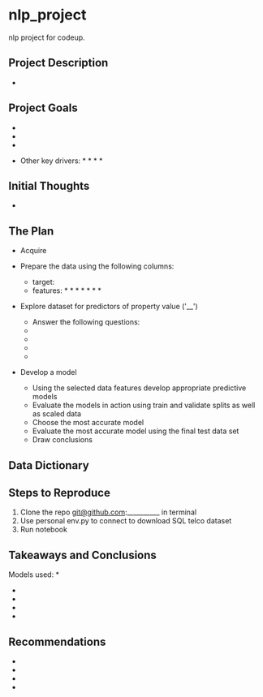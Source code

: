 # nlp_project
nlp project for codeup.

## Project Description

* 

## Project Goals

* 

* 

* 

* Other key drivers:
    * 
    * 
    * 
    * 
## Initial Thoughts

* 

## The Plan

* Acquire 

* Prepare the data using the following columns:
    * target: 
    * features:
        * 
        * 
        * 
        * 
        * 
        * 
        * 

* Explore dataset for predictors of property value ('__')
    * Answer the following questions:
    * 
    * 
    * 
    * 

* Develop a model
    * Using the selected data features develop appropriate predictive models
    * Evaluate the models in action using train and validate splits as well as scaled data
    * Choose the most accurate model 
    * Evaluate the most accurate model using the final test data set
    * Draw conclusions

## Data Dictionary


## Steps to Reproduce
1) Clone the repo git@github.com:__________ in terminal
2) Use personal env.py to connect to download SQL telco dataset
3) Run notebook

## Takeaways and Conclusions
Models used:
* 

* 
* 
* 
* 


## Recommendations
* 
* 
* 
* 
